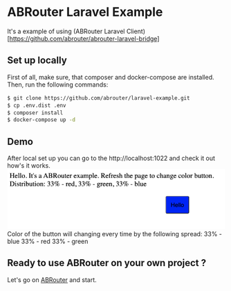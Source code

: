 # ABRouter Laravel Example
It's a example of using (ABRouter Laravel Client)[https://github.com/abrouter/abrouter-laravel-bridge]

## Set up locally

First of all, make sure, that composer and docker-compose are installed.
Then, run the following commands:

``` bash
$ git clone https://github.com/abrouter/laravel-example.git
$ cp .env.dist .env
$ composer install
$ docker-compose up -d
```

## Demo
After local set up you can go to the http://localhost:1022 and check it out how's it works.
![Example](/example.png)
Color of the button will changing every time by the following spread:
33% - blue
33% - red
33% - green

## Ready to use ABRouter on your own project ?
Let's go on [ABRouter](https://abrouter.com) and start.
